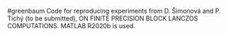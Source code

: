 
#greenbaum
Code for reproducing experiments from D. Šimonová and P. Tichý (to be submitted), ON FINITE PRECISION BLOCK LANCZOS COMPUTATIONS. MATLAB R2020b is used.

